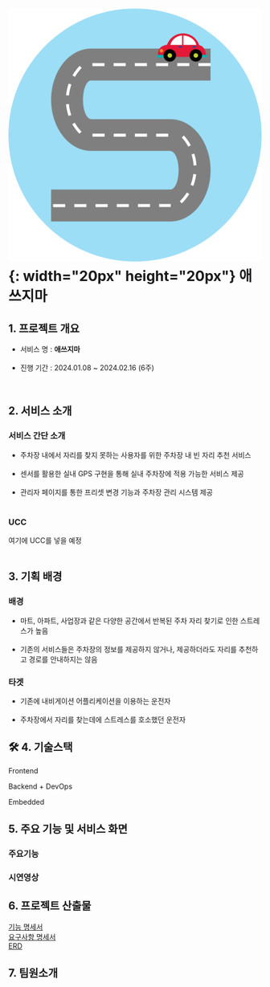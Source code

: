 # ![로고](./로고.png){: width="20px" height="20px"} 애쓰지마

## 1. 프로젝트 개요

- 서비스 명 : **애쓰지마**
  <br/>
  <br/>
- 진행 기간 : 2024.01.08 ~ 2024.02.16 (6주)

<br/>

## 2. 서비스 소개

### 서비스 간단 소개

- 주차장 내에서 자리를 찾지 못하는 사용자를 위한 주차장 내 빈 자리 추천 서비스
  <br/>
  <br/>
- 센서를 활용한 실내 GPS 구현을 통해 실내 주차장에 적용 가능한 서비스 제공
  <br/>
  <br/>
- 관리자 페이지를 통한 프리셋 변경 기능과 주차장 관리 시스템 제공
  <br/>
  <br/>

### UCC

여기에 UCC를 넣을 예정
<br/>
<br/>

## 3. 기획 배경

### 배경

- 마트, 아파트, 사업장과 같은 다양한 공간에서 반복된 주차 자리 찾기로 인한 스트레스가 높음
  <br/>
  <br/>
- 기존의 서비스들은 주차장의 정보를 제공하지 않거나, 제공하더라도 자리를 추천하고 경로를 안내하지는 않음

### 타겟

- 기존에 내비게이션 어플리케이션을 이용하는 운전자
  <br/>
  <br/>
- 주차장에서 자리를 찾는데에 스트레스를 호소했던 운전자

## 🛠 4. 기술스택

Frontend

Backend + DevOps

Embedded

## 5. 주요 기능 및 서비스 화면

### 주요기능

### 시연영상

## 6. 프로젝트 산출물

[기능 명세서](https://evergreen-leopon-157.notion.site/fc07268eb9214db8aa48eca10b398ce2?v=5e438d4588d34080b0b35ff7e628083a&pvs=4)
<br/>
[요구사항 명세서](https://evergreen-leopon-157.notion.site/7a42a6fd22c54a7f9858dfbc5798f1df?v=0a5b61f4d5834201812657ddf14abd0b&pvs=4)
<br/>
[ERD](https://evergreen-leopon-157.notion.site/ERD-74cfe8c004774275ac930393dcfc358f?pvs=4)
<br/>

## 7. 팀원소개

```

```
